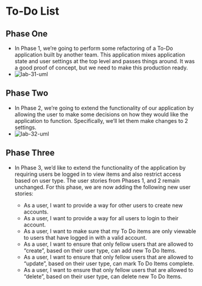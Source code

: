 # To-Do List

## Phase One

* In Phase 1, we’re going to perform some refactoring of a To-Do application built by another team. This application mixes application state and user settings at the top level and passes things around. It was a good proof of concept, but we need to make this production ready.
* ![lab-31-uml](https://github.com/gone-explauren/2-dew/assets/123340286/835304fb-aa0f-470b-92bf-6fd3b7323771)

## Phase Two

* In Phase 2, we’re going to extend the functionality of our application by allowing the user to make some decisions on how they would like the application to function. Specifically, we’ll let them make changes to 2 settings.
* ![lab-32-uml](https://github.com/gone-explauren/2-dew/assets/123340286/a09a8db0-dda4-402e-a9f6-16d086afd0a8)

## Phase Three

* In Phase 3, we’d like to extend the functionality of the application by requiring users be logged in to view items and also restrict access based on user type. The user stories from Phases 1, and 2 remain unchanged. For this phase, we are now adding the following new user stories:

    * As a user, I want to provide a way for other users to create new accounts.
    * As a user, I want to provide a way for all users to login to their account.
    * As a user, I want to make sure that my To Do items are only viewable to users that have logged in with a valid account.
    * As a user, I want to ensure that only fellow users that are allowed to “create”, based on their user type, can add new To Do Items.
    * As a user, I want to ensure that only fellow users that are allowed to “update”, based on their user type, can mark To Do Items complete.
    * As a user, I want to ensure that only fellow users that are allowed to “delete”, based on their user type, can delete new To Do Items.

